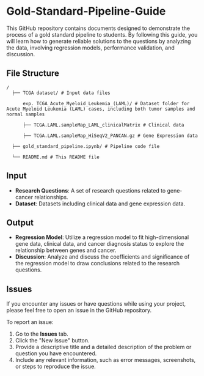 # Gold-Standard-Pipeline-Guide

This GitHub repository contains documents designed to demonstrate the process of a gold standard pipeline to students. By following this guide, you will learn how to generate reliable solutions to the questions by analyzing the data, involving regression models, performance validation, and discussion.

## File Structure

    /
      ├── TCGA dataset/ # Input data files
      
          exp. TCGA_Acute_Myeloid_Leukemia_(LAML)/ # Dataset folder for Acute Myeloid Leukemia (LAML) cases, including both tumor samples and normal samples
          
          ├── TCGA.LAML.sampleMap_LAML_clinicalMatrix # Clinical data
          
          ├── TCGA.LAML.sampleMap_HiSeqV2_PANCAN.gz # Gene Expression data
          
      ├── gold_standard_pipeline.ipynb/ # Pipeline code file
      
      └── README.md # This README file

## **Input**

- **Research Questions**: A set of research questions related to gene-cancer relationships.
- **Dataset**: Datasets including clinical data and gene expression data.

## **Output**

- **Regression Model**: Utilize a regression model to fit high-dimensional gene data, clinical data, and cancer diagnosis status to explore the relationship between genes and cancer.
- **Discussion**: Analyze and discuss the coefficients and significance of the regression model to draw conclusions related to the research questions.

## Issues

If you encounter any issues or have questions while using your project, please feel free to open an issue in the GitHub repository.

To report an issue:

1. Go to the **Issues** tab.
2. Click the "New Issue" button.
3. Provide a descriptive title and a detailed description of the problem or question you have encountered.
4. Include any relevant information, such as error messages, screenshots, or steps to reproduce the issue.



